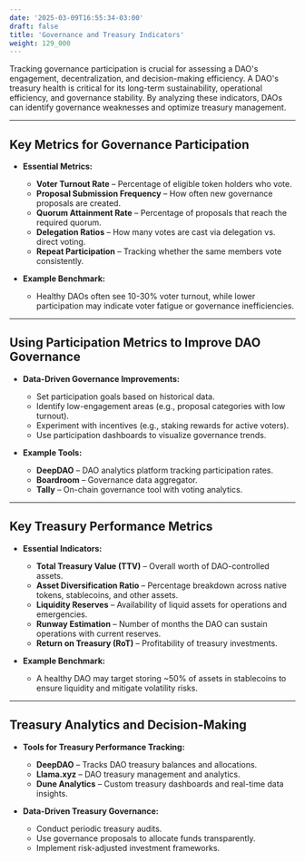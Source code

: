 ```yaml
---
date: '2025-03-09T16:55:34-03:00'
draft: false
title: 'Governance and Treasury Indicators'
weight: 129_000
---
```


Tracking governance participation is crucial for assessing a DAO's engagement, decentralization, and decision-making efficiency. A DAO's treasury health is critical for its long-term sustainability, operational efficiency, and governance stability. By analyzing these indicators, DAOs can identify governance weaknesses and optimize treasury management.  

---

## **Key Metrics for Governance Participation** 

- **Essential Metrics:**  
  - **Voter Turnout Rate** – Percentage of eligible token holders who vote.  
  - **Proposal Submission Frequency** – How often new governance proposals are created.  
  - **Quorum Attainment Rate** – Percentage of proposals that reach the required quorum.  
  - **Delegation Ratios** – How many votes are cast via delegation vs. direct voting.  
  - **Repeat Participation** – Tracking whether the same members vote consistently.  

- **Example Benchmark:**  
  - Healthy DAOs often see 10-30% voter turnout, while lower participation may indicate voter fatigue or governance inefficiencies.  

---

## **Using Participation Metrics to Improve DAO Governance**  

- **Data-Driven Governance Improvements:**  
  - Set participation goals based on historical data.  
  - Identify low-engagement areas (e.g., proposal categories with low turnout).  
  - Experiment with incentives (e.g., staking rewards for active voters).  
  - Use participation dashboards to visualize governance trends.  

- **Example Tools:**  
  - **DeepDAO** – DAO analytics platform tracking participation rates.  
  - **Boardroom** – Governance data aggregator.  
  - **Tally** – On-chain governance tool with voting analytics.  

---

## **Key Treasury Performance Metrics** 

- **Essential Indicators:**  
  - **Total Treasury Value (TTV)** – Overall worth of DAO-controlled assets.  
  - **Asset Diversification Ratio** – Percentage breakdown across native tokens, stablecoins, and other assets.  
  - **Liquidity Reserves** – Availability of liquid assets for operations and emergencies.  
  - **Runway Estimation** – Number of months the DAO can sustain operations with current reserves.  
  - **Return on Treasury (RoT)** – Profitability of treasury investments.  

- **Example Benchmark:**  
  - A healthy DAO may target storing ~50% of assets in stablecoins to ensure liquidity and mitigate volatility risks.  

---

## **Treasury Analytics and Decision-Making**

- **Tools for Treasury Performance Tracking:**  
  - **DeepDAO** – Tracks DAO treasury balances and allocations.  
  - **Llama.xyz** – DAO treasury management and analytics.  
  - **Dune Analytics** – Custom treasury dashboards and real-time data insights.  

- **Data-Driven Treasury Governance:**  
  - Conduct periodic treasury audits.  
  - Use governance proposals to allocate funds transparently.  
  - Implement risk-adjusted investment frameworks.  

